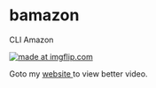 # bamazon
CLI Amazon

<a href="https://imgflip.com/gif/29sow7"><img src="https://i.imgflip.com/29sow7.gif" title="made at imgflip.com"/></a>

Goto my <a href ="www.jondisla.com"> website </a> to view better video.
